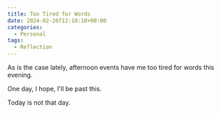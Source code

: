 ```yaml
---
title: Too Tired for Words
date: 2024-02-26T12:10:10+00:00
categories:
  - Personal
tags:
  - Reflection
---
```


As is the case lately, afternoon events have me too tired for words this evening.

One day, I hope, I'll be past this.

Today is not that day.